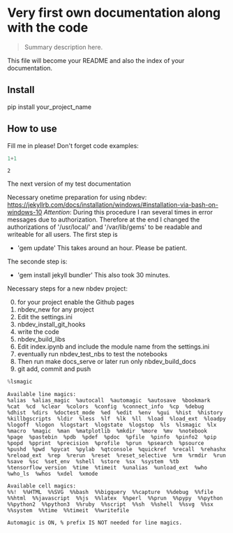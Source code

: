 # Very first own documentation along with the code
> Summary description here.


This file will become your README and also the index of your documentation.

## Install

pip install your_project_name

## How to use

Fill me in please! Don't forget code examples:

```python
1+1
```




    2



The next version of my test documentation

Necessary onetime preparation for using nbdev:
https://jekyllrb.com/docs/installation/windows/#installation-via-bash-on-windows-10
*Attention*: During this procedure I ran several times in error messages due to authorization. Therefore at the end I changed the authorizations of 
'/usr/local/' and '/var/lib/gems' to be readable and writeable for all users. 
The first step is 
- 'gem update'
This takes around an hour. Please be patient.

The seconde step is: 
- 'gem install jekyll bundler'
This also took 30 minutes.

Necessary steps for a new nbdev project:

0. for your project enable the Github pages
1. nbdev_new for any project
2. Edit the settings.ini
3. nbdev_install_git_hooks
4. write the code
5. nbdev_build_libs
6. Edit index.ipynb and include the module name from the settings.ini
7. eventually run nbdev_test_nbs to test the notebooks
8. Then run 
    make docs_serve
    or later run only
    nbdev_build_docs
9. git add, commit and push

```python
%lsmagic
```




    Available line magics:
    %alias  %alias_magic  %autocall  %automagic  %autosave  %bookmark  %cat  %cd  %clear  %colors  %config  %connect_info  %cp  %debug  %dhist  %dirs  %doctest_mode  %ed  %edit  %env  %gui  %hist  %history  %killbgscripts  %ldir  %less  %lf  %lk  %ll  %load  %load_ext  %loadpy  %logoff  %logon  %logstart  %logstate  %logstop  %ls  %lsmagic  %lx  %macro  %magic  %man  %matplotlib  %mkdir  %more  %mv  %notebook  %page  %pastebin  %pdb  %pdef  %pdoc  %pfile  %pinfo  %pinfo2  %pip  %popd  %pprint  %precision  %profile  %prun  %psearch  %psource  %pushd  %pwd  %pycat  %pylab  %qtconsole  %quickref  %recall  %rehashx  %reload_ext  %rep  %rerun  %reset  %reset_selective  %rm  %rmdir  %run  %save  %sc  %set_env  %shell  %store  %sx  %system  %tb  %tensorflow_version  %time  %timeit  %unalias  %unload_ext  %who  %who_ls  %whos  %xdel  %xmode
    
    Available cell magics:
    %%!  %%HTML  %%SVG  %%bash  %%bigquery  %%capture  %%debug  %%file  %%html  %%javascript  %%js  %%latex  %%perl  %%prun  %%pypy  %%python  %%python2  %%python3  %%ruby  %%script  %%sh  %%shell  %%svg  %%sx  %%system  %%time  %%timeit  %%writefile
    
    Automagic is ON, % prefix IS NOT needed for line magics.


